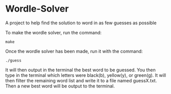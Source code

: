 # Wordle-Solver
A project to help find the solution to word in as few guesses as possible

To make the wordle solver, run the command: 
```
make
```

Once the wordle solver has been made, run it with the command: 
```
./guess
```

It will then output in the terminal the best word to be guessed. You then type in the terminal which letters were black(b), yellow(y), or green(g). It will then filter the remaining word list and write it to a file named guessX.txt. Then a new best word will be output to the terminal.
